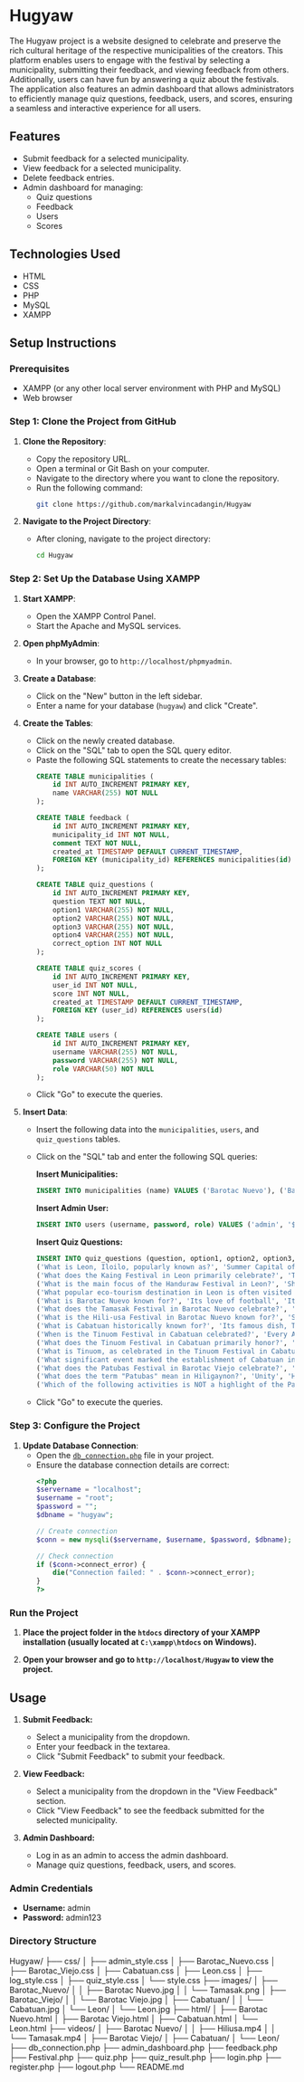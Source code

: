 # Hugyaw

The Hugyaw project is a website designed to celebrate and preserve the rich cultural heritage of the respective municipalities of the creators. This platform enables users to engage with the festival by selecting a municipality, submitting their feedback, and viewing feedback from others. Additionally, users can have fun by answering a quiz about the festivals. The application also features an admin dashboard that allows administrators to efficiently manage quiz questions, feedback, users, and scores, ensuring a seamless and interactive experience for all users.

## Features

- Submit feedback for a selected municipality.
- View feedback for a selected municipality.
- Delete feedback entries.
- Admin dashboard for managing:
  - Quiz questions
  - Feedback
  - Users
  - Scores

## Technologies Used

- HTML
- CSS
- PHP
- MySQL
- XAMPP

## Setup Instructions

### Prerequisites

- XAMPP (or any other local server environment with PHP and MySQL)
- Web browser

### Step 1: Clone the Project from GitHub

1. **Clone the Repository**:
   - Copy the repository URL.
   - Open a terminal or Git Bash on your computer.
   - Navigate to the directory where you want to clone the repository.
   - Run the following command:
     ```bash
     git clone https://github.com/markalvincadangin/Hugyaw
     ```

2. **Navigate to the Project Directory**:
   - After cloning, navigate to the project directory:
     ```sh
     cd Hugyaw
     ```

### Step 2: Set Up the Database Using XAMPP

1. **Start XAMPP**:
   - Open the XAMPP Control Panel.
   - Start the Apache and MySQL services.

2. **Open phpMyAdmin**:
   - In your browser, go to `http://localhost/phpmyadmin`.

3. **Create a Database**:
   - Click on the "New" button in the left sidebar.
   - Enter a name for your database (`hugyaw`) and click "Create".

4. **Create the Tables**:
   - Click on the newly created database.
   - Click on the "SQL" tab to open the SQL query editor.
   - Paste the following SQL statements to create the necessary tables:
     ```sql
     CREATE TABLE municipalities (
         id INT AUTO_INCREMENT PRIMARY KEY,
         name VARCHAR(255) NOT NULL
     );

     CREATE TABLE feedback (
         id INT AUTO_INCREMENT PRIMARY KEY,
         municipality_id INT NOT NULL,
         comment TEXT NOT NULL,
         created_at TIMESTAMP DEFAULT CURRENT_TIMESTAMP,
         FOREIGN KEY (municipality_id) REFERENCES municipalities(id)
     );

     CREATE TABLE quiz_questions (
         id INT AUTO_INCREMENT PRIMARY KEY,
         question TEXT NOT NULL,
         option1 VARCHAR(255) NOT NULL,
         option2 VARCHAR(255) NOT NULL,
         option3 VARCHAR(255) NOT NULL,
         option4 VARCHAR(255) NOT NULL,
         correct_option INT NOT NULL
     );

     CREATE TABLE quiz_scores (
         id INT AUTO_INCREMENT PRIMARY KEY,
         user_id INT NOT NULL,
         score INT NOT NULL,
         created_at TIMESTAMP DEFAULT CURRENT_TIMESTAMP,
         FOREIGN KEY (user_id) REFERENCES users(id)
     );

     CREATE TABLE users (
         id INT AUTO_INCREMENT PRIMARY KEY,
         username VARCHAR(255) NOT NULL,
         password VARCHAR(255) NOT NULL,
         role VARCHAR(50) NOT NULL
     );
     ```
   - Click "Go" to execute the queries.

5. **Insert Data**:
   - Insert the following data into the `municipalities`, `users`, and `quiz_questions` tables.
   - Click on the "SQL" tab and enter the following SQL queries:

     **Insert Municipalities:**
     ```sql
     INSERT INTO municipalities (name) VALUES ('Barotac Nuevo'), ('Barotac Viejo'), ('Cabatuan'), ('Leon');
     ```

     **Insert Admin User:**
     ```sql
     INSERT INTO users (username, password, role) VALUES ('admin', '$2y$10$Z/x7EYFFCZUucEmdIjPvQ.bjW0Hf.TeCz3KYWa9SV9Eju5TLuU76a', 'admin');
     ```

     **Insert Quiz Questions:**
     ```sql
     INSERT INTO quiz_questions (question, option1, option2, option3, option4, correct_option) VALUES
     ('What is Leon, Iloilo, popularly known as?', 'Summer Capital of Iloilo', 'Vegetable Basket of Iloilo', 'Agricultural Hub of the Philippines', 'Historical Town of Iloilo', 1),
     ('What does the Kaing Festival in Leon primarily celebrate?', 'The cultural heritage of Leon', 'The bravery of the town’s ancestors', 'The agricultural abundance and farmers of Leon', 'The history of Bucari as a tourist destination', 3),
     ('What is the main focus of the Handuraw Festival in Leon?', 'Showcasing eco-tourism and farming practices', 'Reflecting on Leon’s history and cultural traditions', 'Promoting the town local produce', 'Celebrating modern progress in the town', 2),
     ('What popular eco-tourism destination in Leon is often visited during festivals?', 'Bucari', 'Camando', 'Iloilo River', 'Pavia Highlands', 1),
     ('What is Barotac Nuevo known for?', 'Its love of football', 'Its historical landmarks', 'Its agricultural productivity', 'Its modern technology', 1),
     ('What does the Tamasak Festival in Barotac Nuevo celebrate?', 'The town’s rich history and heritage', 'The bravery of the town’s ancestors', 'The agricultural abundance and farmers of Barotac Nuevo', 'The history of Bucari as a tourist destination', 1),
     ('What is the Hili-usa Festival in Barotac Nuevo known for?', 'Showcasing eco-tourism and farming practices', 'Reflecting on Barotac Nuevo’s history and cultural traditions', 'Promoting the town local produce', 'Celebrating the unity and collective spirit of its people', 4),
     ('What is Cabatuan historically known for?', 'Its famous dish, Tinuom', 'The "Sinulugans" and their art of sword fighting', 'Being the agricultural center of Iloilo and Visayas', 'The production of banana leaves and tobacco', 1),
     ('When is the Tinuom Festival in Cabatuan celebrated?', 'Every April 9', 'During the Christmas season', 'The first Sunday of September, lasting for 10 days', 'Every November', 3),
     ('What does the Tinuom Festival in Cabatuan primarily honor?', 'The art of sword fighting and dragon dance', 'The agricultural and economic productivity of Cabatuan', 'The patron saint, San Nicolas de Tolentino, and the Tinuom dish', 'The foundation of Cabatuan', 3),
     ('What is Tinuom, as celebrated in the Tinuom Festival in Cabatuan?', 'A witch craft ritual', 'A native chicken soup with spices, wrapped in banana leaves', 'A form of traditional dance', 'A sword-fighting performance', 2),
     ('What significant event marked the establishment of Cabatuan in 1732?', 'The first Tinuom Festival', 'The arrival of Spanish settlers', 'The placement of a molave cross on Pamul-ogan Hill', 'The time when Romeo and Juliet was produced', 3),
     ('What does the Patubas Festival in Barotac Viejo celebrate?', 'The town’s rich history and heritage', 'The bravery of the town’s ancestors', 'The agricultural abundance and farmers of Barotac Viejo', 'The history of Bucari as a tourist destination', 3),
     ('What does the term "Patubas" mean in Hiligaynon?', 'Unity', 'Harvest', 'Culture', 'Diversity', 2),
     ('Which of the following activities is NOT a highlight of the Patubas Festival in Barotac Viejo?', 'Street Dancing and Float Parade', 'Agro-Industrial Fair', 'Musical Band Competition', 'Cultural Performance', 3);
     ```

   - Click "Go" to execute the queries.

### Step 3: Configure the Project

1. **Update Database Connection**:
   - Open the [`db_connection.php`](db_connection.php ) file in your project.
   - Ensure the database connection details are correct:
     ```php
     <?php
     $servername = "localhost";
     $username = "root";
     $password = "";
     $dbname = "hugyaw";

     // Create connection
     $conn = new mysqli($servername, $username, $password, $dbname);

     // Check connection
     if ($conn->connect_error) {
         die("Connection failed: " . $conn->connect_error);
     }
     ?>
     ```

### Run the Project

1. **Place the project folder in the `htdocs` directory of your XAMPP installation (usually located at `C:\xampp\htdocs` on Windows).**

2. **Open your browser and go to `http://localhost/Hugyaw` to view the project.**

## Usage

1. **Submit Feedback:**
   - Select a municipality from the dropdown.
   - Enter your feedback in the textarea.
   - Click "Submit Feedback" to submit your feedback.

2. **View Feedback:**
   - Select a municipality from the dropdown in the "View Feedback" section.
   - Click "View Feedback" to see the feedback submitted for the selected municipality.

3. **Admin Dashboard:**
   - Log in as an admin to access the admin dashboard.
   - Manage quiz questions, feedback, users, and scores.

### Admin Credentials

- **Username:** admin
- **Password:** admin123

### Directory Structure

Hugyaw/
├── css/
│   ├── admin_style.css
│   ├── Barotac_Nuevo.css
│   ├── Barotac_Viejo.css
│   ├── Cabatuan.css
│   ├── Leon.css
│   ├── log_style.css
│   ├── quiz_style.css
│   └── style.css
├── images/
│   ├── Barotac_Nuevo/
│   │      ├── Barotac Nuevo.jpg
│   │      └── Tamasak.png
│   ├── Barotac_Viejo/
│   │      └── Barotac Viejo.jpg
│   ├── Cabatuan/
│   │      └── Cabatuan.jpg
│   └── Leon/
│           └── Leon.jpg
├── html/
│   ├── Barotac Nuevo.html
│   ├── Barotac Viejo.html
│   ├── Cabatuan.html
│   └── Leon.html
├── videos/
│   ├── Barotac Nuevo/
│   │      ├── Hiliusa.mp4
│   │      └── Tamasak.mp4
│   ├── Barotac Viejo/
│   ├── Cabatuan/
│   └── Leon/
├── db_connection.php
├── admin_dashboard.php
├── feedback.php
├── Festival.php
├── quiz.php
├── quiz_result.php
├── login.php
├── register.php
├── logout.php
└── README.md